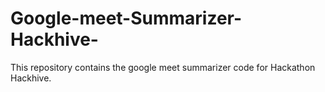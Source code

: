 # Google-meet-Summarizer-Hackhive-
This repository contains the google meet summarizer code for Hackathon Hackhive.
